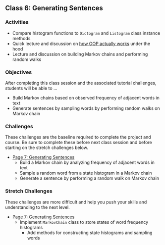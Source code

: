 ## Class 6: Generating Sentences

### Activities
- Compare histogram functions to `Dictogram` and `Listogram` class instance methods
- Quick lecture and discussion on [how OOP actually works] under the hood
- Lecture and discussion on building Markov chains and performing random walks

### Objectives
After completing this class session and the associated tutorial challenges, students will be able to ...
- Build Markov chains based on observed frequency of adjacent words in text
- Generate sentences by sampling words by performing random walks on Markov chain

### Challenges
These challenges are the baseline required to complete the project and course.
Be sure to complete these before next class session and before starting on the stretch challenges below.
- [Page 7: Generating Sentences]
    - Build a Markov chain by analyzing frequency of adjacent words in text
    - Sample a random word from a state histogram in a Markov chain
    - Generate a sentence by performing a random walk on Markov chain

### Stretch Challenges
These challenges are more difficult and help you push your skills and understanding to the next level.
- [Page 7: Generating Sentences]
    - Implement `MarkovChain` class to store states of word frequency histograms
        - Add methods for constructing state histograms and sampling words


[how OOP actually works]: https://docs.google.com/presentation/d/1A-8gNEH34PibhfYlA-Bn0OodZSbAE-z54XZXuSCDu7Y/edit
[Page 7: Generating Sentences]: https://www.makeschool.com/academy/tutorial/tweet-generator-data-structures-probability-with-python/generating-sentences-with-markov-chains
